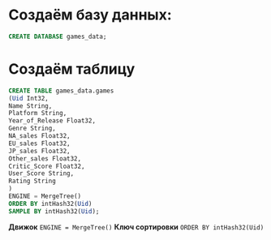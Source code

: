 # Создаём базу данных:
```SQL 
CREATE DATABASE games_data;
```

# Создаём таблицу
```SQL
CREATE TABLE games_data.games
(Uid Int32,
Name String, 
Platform String,
Year_of_Release Float32,
Genre String,
NA_sales Float32,
EU_sales Float32,
JP_sales Float32,
Other_sales Float32,
Critic_Score Float32,
User_Score String,
Rating String
)
ENGINE = MergeTree()
ORDER BY intHash32(Uid)
SAMPLE BY intHash32(Uid);
```
**Движок** `ENGINE = MergeTree()`
**Ключ сортировки** `ORDER BY intHash32(Uid)`
